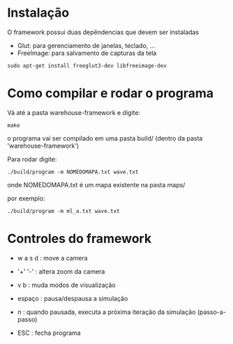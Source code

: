 
# Instalação 

O framework possui duas depêndencias que devem ser instaladas
 - Glut:      para gerenciamento de janelas, teclado, ...
 - FreeImage: para salvamento de capturas da tela
```console
sudo apt-get install freeglut3-dev libfreeimage-dev
``` 

#    Como compilar e rodar o programa

Vá até a pasta warehouse-framework e digite:
```console
make
```
o programa vai ser compilado em uma pasta build/ (dentro da pasta 'warehouse-framework')

Para rodar digite:
```console
./build/program -m NOMEDOMAPA.txt wave.txt
```
onde NOMEDOMAPA.txt é um mapa existente na pasta maps/ 

por exemplo:  
```console
./build/program -m ml_a.txt wave.txt
```

# Controles do framework

- w a s d : move a camera

- '+' '-'     : altera zoom da camera

- v b     : muda modos de visualização

- espaço  : pausa/despausa a simulação

- n       : quando pausada, executa a próxima iteração da simulação (passo-a-passo)

- ESC     : fecha programa

